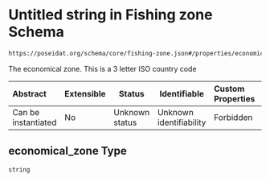 # Untitled string in Fishing zone Schema

```txt
https://poseidat.org/schema/core/fishing-zone.json#/properties/economical_zone
```

The economical zone. This is a 3 letter ISO country code


| Abstract            | Extensible | Status         | Identifiable            | Custom Properties | Additional Properties | Access Restrictions | Defined In                                                                   |
| :------------------ | ---------- | -------------- | ----------------------- | :---------------- | --------------------- | ------------------- | ---------------------------------------------------------------------------- |
| Can be instantiated | No         | Unknown status | Unknown identifiability | Forbidden         | Allowed               | none                | [fishing-zone.json\*](schemas/core/fishing-zone.json "open original schema") |

## economical_zone Type

`string`
